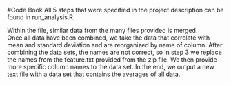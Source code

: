 #Code Book
All 5 steps that were specified in the project description can be found in run_analysis.R.  

Within the file, similar data from the many files provided is merged.  
Once all data have been combined, we take the data that correlate with mean and standard deviation and are reorganized by name of column. 
After combining the data sets, the names are not correct, so in step 3 we replace the names from the feature.txt provided from the zip file.
We then provide more specific column names to the data set.
In the end, we output a new text file with a data set that contains the averages of all data.

